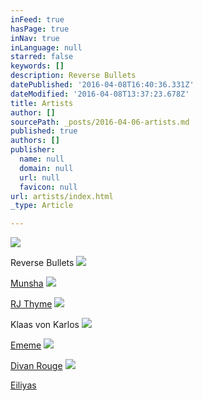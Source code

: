 ```yaml
---
inFeed: true
hasPage: true
inNav: true
inLanguage: null
starred: false
keywords: []
description: Reverse Bullets
datePublished: '2016-04-08T16:40:36.331Z'
dateModified: '2016-04-08T13:37:23.678Z'
title: Artists
author: []
sourcePath: _posts/2016-04-06-artists.md
published: true
authors: []
publisher:
  name: null
  domain: null
  url: null
  favicon: null
url: artists/index.html
_type: Article

---
```

![](https://the-grid-user-content.s3-us-west-2.amazonaws.com/5c7d61c7-661f-4502-b140-466ffb0156ce.jpg)

Reverse Bullets
![](https://s3-us-west-2.amazonaws.com/the-grid-img/p/3008c1bdad3194397769e7089a66fe5fd267333d.jpg)

[Munsha][0]
![](https://the-grid-user-content.s3-us-west-2.amazonaws.com/a876df0f-5a28-4621-a830-204ca9389d36.jpg)

[RJ Thyme][1]
![](https://the-grid-user-content.s3-us-west-2.amazonaws.com/7674f6f8-2002-46d4-a993-b662884d99ce.jpg)

Klaas von Karlos
![](https://the-grid-user-content.s3-us-west-2.amazonaws.com/5de994e3-9ee3-4583-9821-babd58790c1d.jpg)

[Ememe][2]
![](https://the-grid-user-content.s3-us-west-2.amazonaws.com/5ac54e0d-a43a-4388-9093-86a7970e722f.jpg)

[Divan Rouge][3]
![](https://the-grid-user-content.s3-us-west-2.amazonaws.com/ff3253ef-9ae0-4718-8b8e-9539036b96df.jpg)

[Eiliyas][4]

[0]: https://thegrid.ai/glitch/munsha/
[1]: https://thegrid.ai/glitch/rj-thyme/
[2]: https://thegrid.ai/glitch/ememe/
[3]: https://thegrid.ai/glitch/divian-rouge/
[4]: https://thegrid.ai/glitch/you-know-hes-cool/
